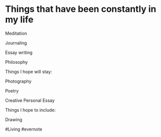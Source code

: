 # Things that have been constantly in my life

Meditation

Journaling

Essay writing

Philosophy

Things I hope will stay:

Photography

Poetry

Creative Personal Essay

Things I hope to include:

Drawing

\#Living #evernote

